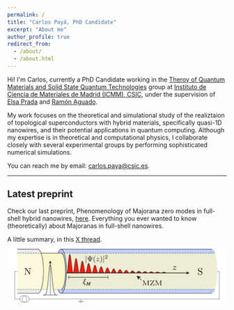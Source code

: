 ```yaml
---
permalink: /
title: "Carlos Payá, PhD Candidate"
excerpt: "About me"
author_profile: true
redirect_from: 
  - /about/
  - /about.html
---
```


Hi! I'm Carlos, currently a PhD Candidate working in the [Theroy of Quantum Materials and Solid State Quantum Technologies](https://wp.icmm.csic.es/tqe/) group at [Instituto de Ciencia de Materiales de Madrid (ICMM), CSIC](https://www.icmm.csic.es/), under the supervision of [Elsa Prada](https://elsaprada.github.io/) and [Ramón Aguado](https://wp.icmm.csic.es/tqe/people/ramon-aguado/).

My work focuses on the theoretical and simulational study of the realiztaion of topological superconductors with hybrid materials, specifically quasi-1D nanowires, and their potential applications in quantum computing.
Although my expertise is in theoretical and computational physics, I collaborate closely with several experimental groups by performing sophisticated numerical simulations.

You can reach me by email: [carlos.paya@csic.es](mailto:carlos.paya@csic.es).

***

## Latest preprint

Check our last preprint, Phenomenology of Majorana zero modes in full-shell hybrid nanowires, [here](https://arxiv.org/abs/2312.11613). Everything you ever wanted to know (theoretically) about Majoranas in full-shell nanowires. 

A little summary, in this [X thread](https://x.com/cPaya_phys/status/1737389726024266103?s=20).

![Hybrid Majorana nanowire schematic](/images/2023_12_arXiv_highlights.png)
